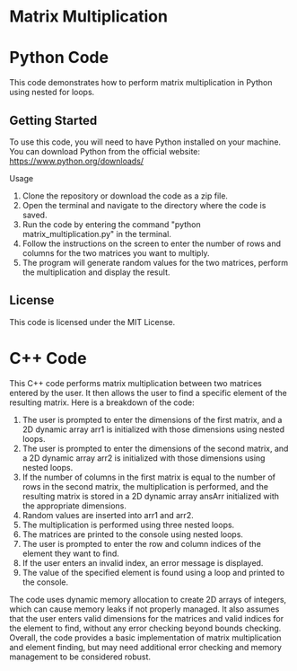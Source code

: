 # Matrix Multiplication

# Python Code

This code demonstrates how to perform matrix multiplication in Python using nested for loops.

## Getting Started
To use this code, you will need to have Python installed on your machine. You can download Python from the official website: https://www.python.org/downloads/

Usage

1. Clone the repository or download the code as a zip file.
2. Open the terminal and navigate to the directory where the code is saved.
3. Run the code by entering the command "python matrix_multiplication.py" in the terminal.
4. Follow the instructions on the screen to enter the number of rows and columns for the two matrices you want to multiply.
5. The program will generate random values for the two matrices, perform the multiplication and display the result.

## License

This code is licensed under the MIT License.

# C++ Code

This C++ code performs matrix multiplication between two matrices entered by the user. It then allows the user to find a specific element of the resulting matrix. Here is a breakdown of the code:

1. The user is prompted to enter the dimensions of the first matrix, and a 2D dynamic array arr1 is initialized with those dimensions using nested loops.
2. The user is prompted to enter the dimensions of the second matrix, and a 2D dynamic array arr2 is initialized with those dimensions using nested loops.
3. If the number of columns in the first matrix is equal to the number of rows in the second matrix, the multiplication is performed, and the resulting matrix is stored in a 2D dynamic array ansArr initialized with the appropriate dimensions.
4. Random values are inserted into arr1 and arr2.
5. The multiplication is performed using three nested loops.
6. The matrices are printed to the console using nested loops.
7. The user is prompted to enter the row and column indices of the element they want to find.
8. If the user enters an invalid index, an error message is displayed.
9. The value of the specified element is found using a loop and printed to the console.

The code uses dynamic memory allocation to create 2D arrays of integers, which can cause memory leaks if not properly managed. It also assumes that the user enters valid dimensions for the matrices and valid indices for the element to find, without any error checking beyond bounds checking. Overall, the code provides a basic implementation of matrix multiplication and element finding, but may need additional error checking and memory management to be considered robust.
